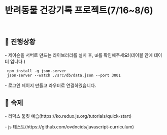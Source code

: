 # 반려동물 건강기록 프로젝트(7/16~8/6)
<br />

## 💬 진행상황 

<p>- 제이슨을 서버로 만드는 라이브러리를 설치 후, ui를 확인해주세요!(테이블 안에 데이터 입니다.)</p>

```    
 npm install -g json-server
 json-server --watch ./src/db/data.json --port 3001
```
<p>- 로그인 페이지 만들고 라우터로 연결하였습니다.</p> 

## 💬 숙제 
<p>- 리덕스 툴킷 예습(https://ko.redux.js.org/tutorials/quick-start)</p>
<p>- js 테스트(https://github.com/ovdncids/javascript-curriculum)</p>
